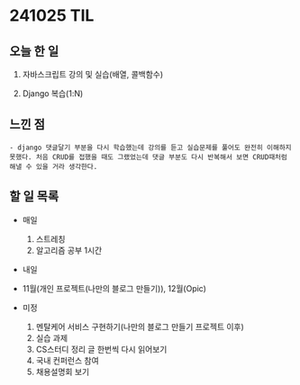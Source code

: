 # 241025 TIL

## 오늘 한 일
1. 자바스크립트 강의 및 실습(배열, 콜백함수)

2. Django 복습(1:N)


## 느낀 점
    - django 댓글달기 부분을 다시 학습했는데 강의를 듣고 실습문제를 풀어도 완전히 이해하지 못했다. 처음 CRUD를 접했을 때도 그랬었는데 댓글 부분도 다시 반복해서 보면 CRUD때처럼 해낼 수 있을 거라 생각한다.

## 할 일 목록
  - 매일
    1. 스트레칭
    2. 알고리즘 공부 1시간

  - 내일
  
  - 11월(개인 프로젝트(나만의 블로그 만들기)), 12월(Opic)

  - 미정
    1. 멘탈케어 서비스 구현하기(나만의 블로그 만들기 프로젝트 이후)
    2. 실습 과제
    3. CS스터디 정리 글 한번씩 다시 읽어보기
    4. 국내 컨퍼런스 참여
    5. 채용설명회 보기